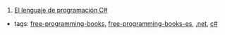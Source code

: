 1. [El lenguaje de programación C#](http://dis.um.es/~bmoros/privado/bibliografia/LibroCsharp.pdf)
  * tags: [free-programming-books](tags/free-programming-books.md), [free-programming-books-es](tags/free-programming-books-es.md), [.net](tags/.net.md), [c#](tags/c#.md)
